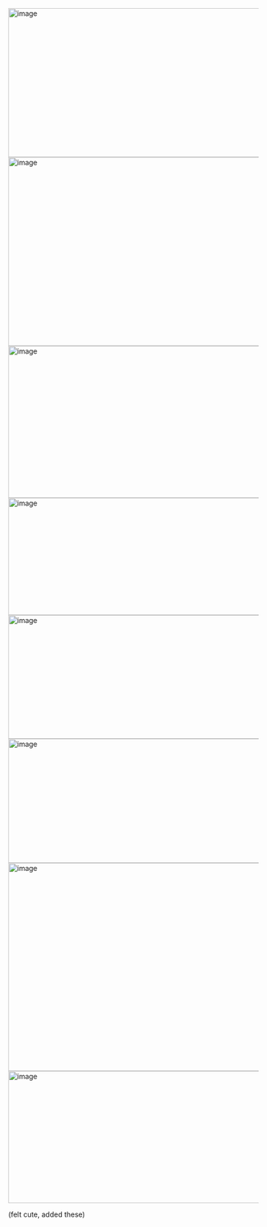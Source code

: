 

<img width="1000" height="300" alt="image" src="https://github.com/user-attachments/assets/63dd7214-ab9a-47ce-9efc-80e148741064" />


<img width="2000" height="380" alt="image" src="https://github.com/user-attachments/assets/5235c16a-9db7-4323-adb6-2751cc80bc54" />


<img width="735" height="306" alt="image" src="https://github.com/user-attachments/assets/27761ab1-b817-4999-9c02-d488c4b71800" />

<img width="600" height="236" alt="image" src="https://github.com/user-attachments/assets/f920f069-1003-4b5c-ab19-f8b677da6612" />


<img width="748" height="249" alt="image" src="https://github.com/user-attachments/assets/9217235c-a72c-4291-9f7f-5a1809af7b65" />
<img width="536" height="250" alt="image" src="https://github.com/user-attachments/assets/a143c937-c3c9-48fe-817f-7bcdb0fb7a3c" />


<img width="736" height="419" alt="image" src="https://github.com/user-attachments/assets/bf93cea1-921e-4749-be5e-f04ee106cd25" />

<img width="734" height="266" alt="image" src="https://github.com/user-attachments/assets/b457389d-7c9d-4b04-aa90-ff34760d984b" />


(felt cute, added these)
